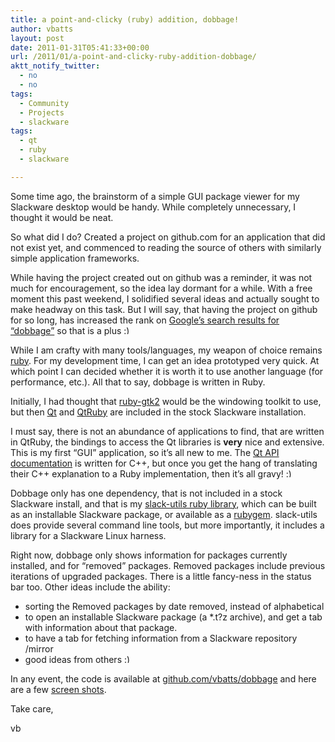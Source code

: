 ```yaml
---
title: a point-and-clicky (ruby) addition, dobbage!
author: vbatts
layout: post
date: 2011-01-31T05:41:33+00:00
url: /2011/01/a-point-and-clicky-ruby-addition-dobbage/
aktt_notify_twitter:
  - no
  - no
tags:
  - Community
  - Projects
  - slackware
tags:
  - qt
  - ruby
  - slackware

---
```

Some time ago, the brainstorm of a simple GUI package viewer for my Slackware desktop would be handy. While completely unnecessary, I thought it would be neat.
  
So what did I do? Created a project on github.com for an application that did not exist yet, and commenced to reading the source of others with similarly simple application frameworks.

While having the project created out on github was a reminder, it was not much for encouragement, so the idea lay dormant for a while. With a free moment this past weekend, I solidified several ideas and actually sought to make headway on this task. But I will say, that having the project on github for so long, has increased the rank on [Google&#8217;s search results for &#8220;dobbage&#8221;][1] so that is a plus <img src="/wp-includes/images/smilies/simple-smile.png" alt=":)" class="wp-smiley" style="height: 1em; max-height: 1em;" />

While I am crafty with many tools/languages, my weapon of choice remains <a target="_blank" href="http://ruby-lang.org">ruby</a>. For my development time, I can get an idea prototyped very quick. At which point I can decided whether it is worth it to use another language (for performance, etc.). All that to say, dobbage is written in Ruby.

Initially, I had thought that <a target="_blank" href="http://ruby-gnome2.sourceforge.jp/">ruby-gtk2</a> would be the windowing toolkit to use, but then [Qt][2] and [QtRuby][3] are included in the stock Slackware installation.
  
I must say, there is not an abundance of applications to find, that are written in QtRuby, the bindings to access the Qt libraries is **very** nice and extensive. This is my first &#8220;GUI&#8221; application, so it&#8217;s all new to me. The <a target="_blank" href="http://doc.qt.nokia.com/latest/classes.html">Qt API documentation</a> is written for C++, but once you get the hang of translating their C++ explanation to a Ruby implementation, then it&#8217;s all gravy! <img src="/wp-includes/images/smilies/simple-smile.png" alt=":)" class="wp-smiley" style="height: 1em; max-height: 1em;" />

Dobbage only has one dependency, that is not included in a stock Slackware install, and that is my <a target="_blank" href="https://github.com/vbatts/slack-utils">slack-utils ruby library</a>, which can be built as an installable Slackware package, or available as a <a target="_blank" href="https://rubygems.org/gems/slack-utils">rubygem</a>. slack-utils does provide several command line tools, but more importantly, it includes a library for a Slackware Linux harness.

Right now, dobbage only shows information for packages currently installed, and for &#8220;removed&#8221; packages. Removed packages include previous iterations of upgraded packages. There is a little fancy-ness in the status bar too. Other ideas include the ability:

  * sorting the Removed packages by date removed, instead of alphabetical
  * to open an installable Slackware package (a *.t?z archive), and get a tab with information about that package.
  * to have a tab for fetching information from a Slackware repository /mirror
  * good ideas from others <img src="/wp-includes/images/smilies/simple-smile.png" alt=":)" class="wp-smiley" style="height: 1em; max-height: 1em;" />

In any event, the code is available at [github.com/vbatts/dobbage][4] and here are a few [screen shots][5].

Take care,
  
vb

 [1]: http://www.google.com/search?q=dobbage
 [2]: http://en.wikipedia.org/wiki/Qt_(framework)
 [3]: http://en.wikipedia.org/wiki/QtRuby
 [4]: http://github.com/vbatts/dobbage
 [5]: http://connie.slackware.com/~vbatts/dobbage/